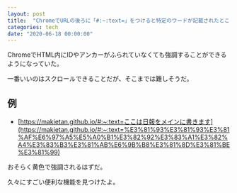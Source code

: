```yaml
---
layout: post
title:  "ChromeでURLの後ろに「#:~:text=」をつけると特定のワードが記載されたところを強調できる"
categories: tech
date: "2020-06-18 00:00:00"
---
```


ChromeでHTML内にIDやアンカーがふられていなくても強調することができるようになっていた。

一番いいのはスクロールできることだが、そこまでは難しそうだ。


## 例
- [https://makietan.github.io/#:~:text=ここは日報をメインに書きます](https://makietan.github.io/#:~:text=%E3%81%93%E3%81%93%E3%81%AF%E6%97%A5%E5%A0%B1%E3%82%92%E3%83%A1%E3%82%A4%E3%83%B3%E3%81%AB%E6%9B%B8%E3%81%8D%E3%81%BE%E3%81%99)


おそらく黄色で強調されるはずだ。

久々にすごい便利な機能を見つけたよ。
